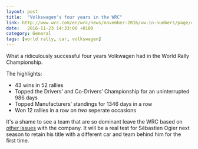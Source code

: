 ```yaml
---
layout: post
title:  "Volkswagen's four years in the WRC"
link: http://www.wrc.com/en/wrc/news/november-2016/vw-in-numbers/page/4105--12-12-.html
date:   2016-11-23 14:33:00 +0100
category: General
tags: [world rally, car, volkswagen]
---
```


What a ridiculously successful four years Volkwagen had in the World Rally Championship. 

The highlights:

* 43 wins in 52 rallies
* Topped the Drivers’ and Co-Drivers’ Championship for an uninterrupted 986 days
* Topped Manufacturers’ standings for 1346 days in a row
* Won 12 rallies in a row on *two* seperate occasions

It's a shame to see a team that are so dominant leave the WRC based on [other issues][scandal] with the company. It will be a real test for Sébastien Ogier next season to retain his title with a different car and team behind him for the first time.

[scandal]:https://en.wikipedia.org/wiki/Volkswagen_emissions_scandal
